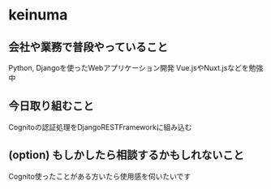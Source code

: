 # keinuma

## 会社や業務で普段やっていること

Python, Djangoを使ったWebアプリケーション開発
Vue.jsやNuxt.jsなどを勉強中


## 今日取り組むこと

Cognitoの認証処理をDjangoRESTFrameworkに組み込む


## (option) もしかしたら相談するかもしれないこと

Cognito使ったことがある方いたら使用感を伺いたいです

